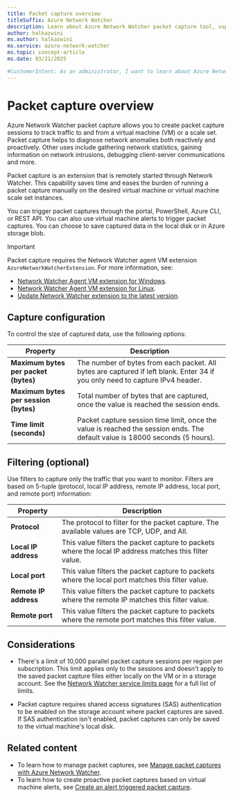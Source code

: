 ```yaml
---
title: Packet capture overview
titleSuffix: Azure Network Watcher
description: Learn about Azure Network Watcher packet capture tool, supported resources, available configurations, limits, and considerations.
author: halkazwini
ms.author: halkazwini
ms.service: azure-network-watcher
ms.topic: concept-article
ms.date: 03/21/2025

#CustomerIntent: As an administrator, I want to learn about Azure Network Watcher packet capture tool so that I can use it to capture IP packets to and from virtual machines (VMs) and scale sets to diagnose and solve network problems.
---
```


# Packet capture overview

Azure Network Watcher packet capture allows you to create packet capture sessions to track traffic to and from a virtual machine (VM) or a scale set. Packet capture helps to diagnose network anomalies both reactively and proactively. Other uses include gathering network statistics, gaining information on network intrusions, debugging client-server communications and more.

Packet capture is an extension that is remotely started through Network Watcher. This capability saves time and eases the burden of running a packet capture manually on the desired virtual machine or virtual machine scale set instances.

You can trigger packet captures through the portal, PowerShell, Azure CLI, or REST API. You can also use virtual machine alerts to trigger packet captures. You can choose to save captured data in the local disk or in Azure storage blob.

> [!IMPORTANT]
> Packet capture requires the Network Watcher agent VM extension `AzureNetworkWatcherExtension`. For more information, see:
> - [Network Watcher Agent VM extension for Windows](network-watcher-agent-windows.md).
> - [Network Watcher Agent VM extension for Linux](network-watcher-agent-linux.md).
> - [Update Network Watcher extension to the latest version](network-watcher-agent-update.md).

## Capture configuration

To control the size of captured data, use the following options:

| Property | Description |
| -------- | ----------- |
| **Maximum bytes per packet (bytes)** | The number of bytes from each packet. All bytes are captured if left blank. Enter 34 if you only need to capture IPv4 header. |
| **Maximum bytes per session (bytes)** | Total number of bytes that are captured, once the value is reached the session ends. |
| **Time limit (seconds)** | Packet capture session time limit, once the value is reached the session ends. The default value is 18000 seconds (5 hours). |

## Filtering (optional)

Use filters to capture only the traffic that you want to monitor. Filters are based on 5-tuple (protocol, local IP address, remote IP address, local port, and remote port) information:

| Property | Description |
| -------- | ----------- |
| **Protocol** | The protocol to filter for the packet capture. The available values are TCP, UDP, and All. |
| **Local IP address** | This value filters the packet capture to packets where the local IP address matches this filter value. |
| **Local port** | This value filters the packet capture to packets where the local port matches this filter value. |
| **Remote IP address** | This value filters the packet capture to packets where the remote IP matches this filter value. |
| **Remote port** | This value filters the packet capture to packets where the remote port matches this filter value. |

## Considerations

- There's a limit of 10,000 parallel packet capture sessions per region per subscription. This limit applies only to the sessions and doesn't apply to the saved packet capture files either locally on the VM or in a storage account. See the [Network Watcher service limits page](../azure-resource-manager/management/azure-subscription-service-limits.md#azure-network-watcher-limits) for a full list of limits. 

- Packet capture requires shared access signatures (SAS) authentication to be enabled on the storage account where packet captures are saved. If SAS authentication isn't enabled, packet captures can only be saved to the virtual machine's local disk.

## Related content

- To learn how to manage packet captures, see [Manage packet captures with Azure Network Watcher](packet-capture-manage.md).
- To learn how to create proactive packet captures based on virtual machine alerts, see [Create an alert triggered packet capture](network-watcher-alert-triggered-packet-capture.md).
